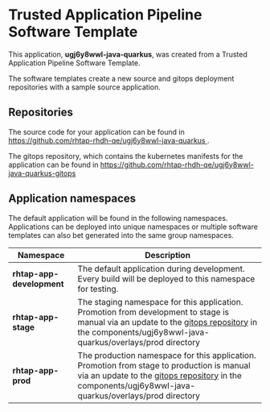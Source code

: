 # Trusted Application Pipeline Software Template

This application, **ugj6y8wwl-java-quarkus**, was created from a Trusted Application Pipeline Software Template.

The software templates create a new source and gitops deployment repositories with a sample source application. 

## Repositories

The source code for your application can be found in [https://github.com/rhtap-rhdh-qe/ugj6y8wwl-java-quarkus ](https://github.com/rhtap-rhdh-qe/ugj6y8wwl-java-quarkus ).
 
The gitops repository, which contains the kubernetes manifests for the application can be found in 
[https://github.com/rhtap-rhdh-qe/ugj6y8wwl-java-quarkus-gitops ](https://github.com/rhtap-rhdh-qe/ugj6y8wwl-java-quarkus-gitops ) 

## Application namespaces 

The default application will be found in the following namespaces. Applications can be deployed into unique namespaces or multiple software templates can also bet generated into the same group namespaces.  

|  Namespace   |  Description   |  
| -------- | -------- |   
| **rhtap-app-development** | The default application during development. Every build will be deployed to this namespace for testing. | 
| **rhtap-app-stage** | The staging namespace for this application. Promotion from development to stage is manual via an update to the [gitops repository](https://github.com/rhtap-rhdh-qe/ugj6y8wwl-java-quarkus-gitops ) in the components/ugj6y8wwl-java-quarkus/overlays/prod directory |  
| **rhtap-app-prod** | The production namespace for this application. Promotion from stage to production is manual via an update to the [gitops repository](https://github.com/rhtap-rhdh-qe/ugj6y8wwl-java-quarkus-gitops ) in the components/ugj6y8wwl-java-quarkus/overlays/prod directory | 